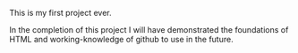 This is my first project ever.

In the completion of this project I will have demonstrated the foundations of HTML and working-knowledge of github to use in the future.
